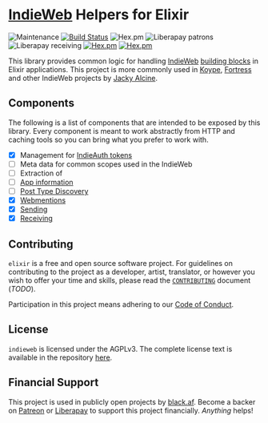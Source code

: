 # [IndieWeb][] Helpers for Elixir

![Maintenance](https://img.shields.io/maintenance/yes/2019.svg)
[![Build Status](https://ci.jacky.wtf/api/badges/indieweb/elixir/status.svg?ref=refs/heads/develop)](https://ci.jacky.wtf/indieweb/elixir)
![Hex.pm](https://img.shields.io/hexpm/l/indieweb.svg)
![Liberapay patrons](https://img.shields.io/liberapay/patrons/koype.svg)
![Liberapay receiving](https://img.shields.io/liberapay/receives/koype.svg)
[![Hex.pm](https://img.shields.io/hexpm/v/indieweb.svg)](https://hex.pm/packages/indieweb)
[![Hex.pm](https://img.shields.io/hexpm/dt/indieweb.svg)](https://hex.pm/packages/indieweb)

This library provides common logic for handling [IndieWeb][] [building blocks][] 
in Elixir applications. This project is more commonly used in [Koype][],
[Fortress][] and other IndieWeb projects by [Jacky Alcine][jacky].

## Components

The following is a list of components that are intended to be exposed by this
library. Every component is meant to work abstractly from HTTP and caching tools
so you can bring what you prefer to work with.

* [x] Management for [IndieAuth tokens][1]
* [ ] Meta data for common scopes used in the IndieWeb
* [ ] Extraction of
 * [ ] [App information][h-x-app]
 * [ ] [Post Type Discovery][ptd]
* [x] [Webmentions][wm]
 * [x] [Sending][wm-send]
 * [x] [Receiving][wm-rec]

## Contributing

`elixir` is a free and open source software project. For guidelines on contributing to the project
as a developer, artist, translator, or however you wish to offer your time and skills, please
read the [`CONTRIBUTING`][contrib] document (_TODO_).

Participation in this project means adhering to our [Code of Conduct][coc].

## License

`indieweb` is licensed under the AGPLv3. The complete license text is available in the repository [here][license].

## Financial Support

This project is used in publicly open projects by [black.af](https://black.af). Become a backer 
on [Patreon][patreon] or [Liberapay][liberapay] to support this project financially. _Anything_ helps!

[indieweb]: https://indieweb.org
[koype]: https://koype.net
[fortress]: https://fortress.black.af
[jacky]: https://jacky.wtf
[h-x-app]: https://indieweb.org/h-x-app
[ptd]: https://indieweb.org/post-type-discovery
[wm]: http://webmention.net/
[wm-send]: https://www.w3.org/TR/webmention/#sending-webmentions
[wm-rec]: https://www.w3.org/TR/webmention/#receiving-webmentions
[1]: https://indieauth.spec.indieweb.org/#token-endpoint-0
[contrib]: ./CONTRIBUTING.markdown
[coc]: ./CODE_OF_CONDUCT.markdown
[building blocks]: http://indieweb.org/building-blocks
[license]: ./LICENSE
[patreon]: http://patreon.com/jackyalcine
[liberapay]: http://liberapay.com/jackyalcine/
